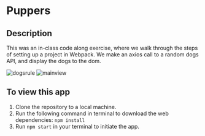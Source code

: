 # Puppers

## Description
This was an in-class code along exercise, where we walk through the steps of setting up a project in Webpack. We make an axios call to a random dogs API, and display the dogs to the dom.

![dogsrule](./images/dogsrules.jpg)
![mainview](./images/snap-1.png)

## To view this app
1. Clone the repository to a local machine.
2. Run the following command in terminal to download the web dependencies: `npm install`
3. Run `npm start` in your terminal to initiate the app.
